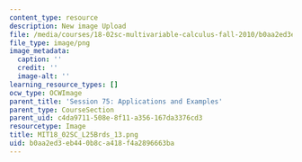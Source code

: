 ```yaml
---
content_type: resource
description: New image Upload
file: /media/courses/18-02sc-multivariable-calculus-fall-2010/b0aa2ed3eb440b8ca418f4a2896663ba_MIT18_02SC_L25Brds_13.png
file_type: image/png
image_metadata:
  caption: ''
  credit: ''
  image-alt: ''
learning_resource_types: []
ocw_type: OCWImage
parent_title: 'Session 75: Applications and Examples'
parent_type: CourseSection
parent_uid: c4da9711-508e-8f11-a356-167da3376cd3
resourcetype: Image
title: MIT18_02SC_L25Brds_13.png
uid: b0aa2ed3-eb44-0b8c-a418-f4a2896663ba
---
```

